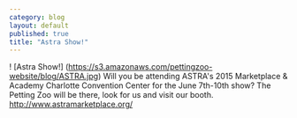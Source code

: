 ```yaml
---
category: blog
layout: default
published: true
title: "Astra Show!"
---
```


! [Astra Show!] (https://s3.amazonaws.com/pettingzoo-website/blog/ASTRA.jpg)
Will you be attending ASTRA's 2015 Marketplace & Academy
Charlotte Convention Center for the June 7th-10th show? 
The Petting Zoo will be there, look for us and visit our booth. 
http://www.astramarketplace.org/